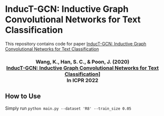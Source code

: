 # InducT-GCN: Inductive Graph Convolutional Networks for Text Classification
This repository contains code for paper [InducT-GCN: Inductive Graph Convolutional Networks for Text Classification](https://arxiv.org/abs/2206.00265)

<h3 align="center">
  <b>Wang, K., Han, S. C., & Poon, J. (2020) <br/><a href="https://arxiv.org/abs/2206.00265">InducT-GCN: Inductive Graph Convolutional Networks for Text Classification]</a><br/>In ICPR 2022</b></span>
</h3>

## How to Use
Simply run `python main.py --dataset 'R8' --train_size 0.05`
